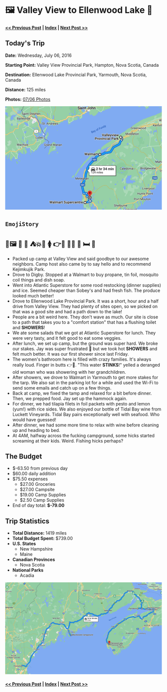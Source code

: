 # 🖼  Valley View to Ellenwood Lake 🐥

####  [<< Previous Post](https://jay-d.me/2016RT-07-05) | [Index](https://jay-d.me/2016RT) | [Next Post >>](https://jay-d.me/2016RT-07-07)

## Today's Trip

**Date:** Wednesday, July 06, 2016

**Starting Point:** Valley View Provincial Park, Hampton, Nova Scotia, Canada

**Destination:** Ellenwood Lake Provincial Park, Yarmouth, Nova Scotia, Canada

**Distance:** 125 miles

**Photos:** [07/06 Photos](https://jay-d.me/2016RT-07-06-photos)

![map from Valley View to Ellenwood Lake](../maps/day/07-06.png "day map")

##  `EmojiStory`

## 👋🖼  🚙  🛒  ⛺️💥🤬  🚺 👉🍑 👃💧 🍷 🛏 🤫

* Packed up camp at Valley View and said goodbye to our awesome neighbors. Camp host also came by to say hello and to recommend Kejimkujik Park.
* Drove to Digby. Stopped at a Walmart to buy propane, tin foil, mosquito coil things and dish soap.
* Went into Atlantic Superstore for some rood restocking (dinner supplies) and ice. Seemed cheaper than Sobey's and had fresh fish. The produce looked much better!
* Drove to Ellenwood Lake Provincial Park. It was a short, hour and a half drive from Valley View. They had plenty of sites open, so we picked on that was a good site and had a path down to the lake!
* People are a bit weird here. They don't wave as much. Our site is close to a path that takes you to a "comfort station" that has a flushing toilet and **SHOWERS**!
* We ate some salads that we got at Atlantic Superstore for lunch. They were very tasty, and it felt good to eat some veggies.
* After lunch, we set up camp, but the ground was super hard. We broke our stakes. Jay was super frustrated 🤬 but we took hot **SHOWERS** and felt much better. It was our first shower since last Friday.
* The women's bathroom here is filled with crazy families. It's always really loud. Finger in butts 👉🍑. "This water **STINKS**!" yelled a deranged old woman who was showering with her grandchildren.
* After showers, we drove to Walmart in Yarmouth to get more stakes for the tarp. We also sat in the parking lot for a while and used the Wi-Fi to send some emails and catch up on a few things.
* Back at camp, we fixed the tamp and relaxed for a bit before dinner. Then, we prepped food. Jay set up the hammock again.
* For dinner, we had tilapia filets in foil packets with pesto and lemon (yum!) with rice sides. We also enjoyed our bottle of Tidal Bay wine from Luckett Vineyards. Tidal Bay pairs exceptionally well with seafood. Who would have guessed!
* After dinner, we had some more time to relax with wine before cleaning up and heading to bed.
* At 4AM, halfway across the fucking campground, some hicks started screaming at their kids. Weird. Fishing hicks perhaps?

## The Budget

* $-63.50 from previous day
* $60.00 daily addition
* $75.50 expenses
    * $27.00	Groceries
    * $27.00	Campsite
    * $19.00	Camp Supplies
    * $2.50	Camp Supplies
* End of day total: **$-79.00**

## Trip Statistics

* **Total Distance:** 1419 miles
* **Total Budget Spent:** $739.00
* **U.S. States**
    * New Hampshire
    * Maine
* **Canadian Provinces**
    * Nova Scotia
* **National Parks**
    * Acadia

![total trip from Fremont to Ellenwood Lake](../maps/total/07-06-total.png "total trip map")

####  [<< Previous Post](https://jay-d.me/2016RT-07-05) | [Index](https://jay-d.me/2016RT) | [Next Post >>](https://jay-d.me/2016RT-07-07)